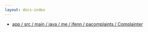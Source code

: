 ```yaml
---
layout: docs-index
---
```

- [app / src / main / java / me / jfenn / pacomplaints / Complainter](app/src/main/java/me/jfenn/pacomplaints/Complainter)
